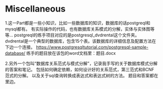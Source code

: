 # Miscellaneous


1.这一Part都是一些小知识，比如一些数据库的知识，数据库的话postgreql和mysql都有。
有实际操作的代码，也有数据库关系模式的分解，实体与实体图等等...
postgreql的练手项目对应的是postgresql_dvdrental这个文件夹。
dvdrental是一个典型的数据库，包含15个表。该数据库的详细信息及配置方法在下边一个连接。
https://www.postgresqltutorial.com/postgresql-sample-database/
练手的题目放在该包的word文档里：题目.docx



2.另外一个包叫“数据库关系范式与模式分解”，记录我手写的关于数据库模式分解的答案和笔记。
包括如何确定依赖，如何设计好的关系范式，第三范式和BCNF范式的分解。
以及关于sql查询转换成表达式和表达式树的方法。
题目和答案都在里边。


